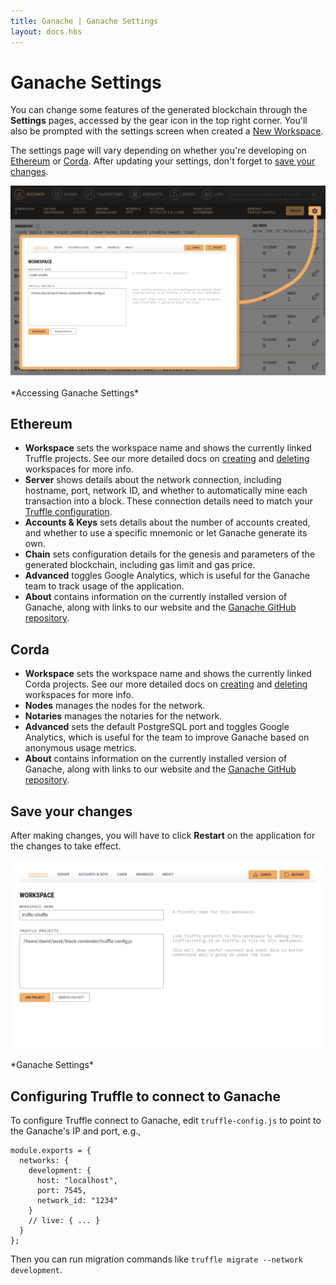 ```yaml
---
title: Ganache | Ganache Settings
layout: docs.hbs
---
```


# Ganache Settings

You can change some features of the generated blockchain through the **Settings** pages, accessed by the gear icon in the top right corner. You'll also be prompted with the settings screen when created a [New Workspace](/docs/ganache/workspaces/creating-workspaces).

The settings page will vary depending on whether you're developing on [Ethereum](#ethereum) or [Corda](#corda). After updating your settings, don't forget to [save your changes](#save-your-changes).

![Accessing Ganache Settings](/img/docs/ganache/ganache-settings-gear-icon.png)

<p class="text-center">*Accessing Ganache Settings*</p>

## Ethereum

- **Workspace** sets the workspace name and shows the currently linked Truffle projects. See our more detailed docs on [creating](/docs/ganache/workspaces/creating-workspaces) and [deleting](/docs/ganache/workspaces/deleting-workspaces) workspaces for more info.
- **Server** shows details about the network connection, including hostname, port, network ID, and whether to automatically mine each transaction into a block. These connection details need to match your [Truffle configuration](#configuring-truffle-to-connect-to-ganache).
- **Accounts & Keys** sets details about the number of accounts created, and whether to use a specific mnemonic or let Ganache generate its own.
- **Chain** sets configuration details for the genesis and parameters of the generated blockchain, including gas limit and gas price.
- **Advanced** toggles Google Analytics, which is useful for the Ganache team to track usage of the application.
- **About** contains information on the currently installed version of Ganache, along with links to our website and the [Ganache GitHub repository](https://github.com/trufflesuite/ganache).

## Corda

- **Workspace** sets the workspace name and shows the currently linked Corda projects. See our more detailed docs on [creating](/docs/ganache/workspaces/creating-workspaces) and [deleting](/docs/ganache/workspaces/deleting-workspaces) workspaces for more info.
- **Nodes** manages the nodes for the network.
- **Notaries** manages the notaries for the network.
- **Advanced** sets the default PostgreSQL port and toggles Google Analytics, which is useful for the team to improve Ganache based on anonymous usage metrics.
- **About** contains information on the currently installed version of Ganache, along with links to our website and the [Ganache GitHub repository](https://github.com/trufflesuite/ganache).

## Save your changes

After making changes, you will have to click **Restart** on the application for the changes to take effect.

![Ganache Settings](/img/docs/ganache/ganache-settings.png)

<p class="text-center">*Ganache Settings*</p>

## Configuring Truffle to connect to Ganache

To configure Truffle connect to Ganache, edit `truffle-config.js` to point
to the Ganache's IP and port, e.g.,

```
module.exports = {
  networks: {
    development: {
      host: "localhost",
      port: 7545,
      network_id: "1234"
    }
    // live: { ... }
  }
};
```

Then you can run migration commands like `truffle migrate --network development`.
